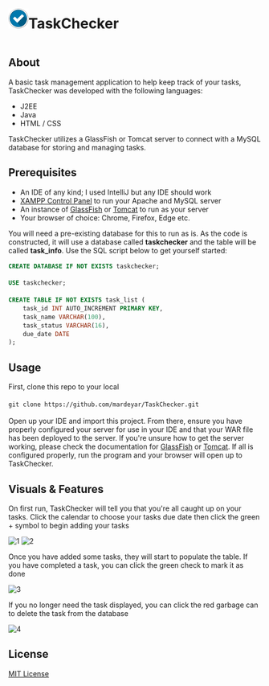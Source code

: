 <div style="display: flex; align-items: center;">
  <img align="left" width="40" height="40" src="https://github.com/mardeyar/TaskChecker/blob/master/src/main/webapp/img/favicon.png" alt="Resume application project app icon">
  <h1>TaskChecker</h1>
</div>

## About
A basic task management application to help keep track of your tasks, TaskChecker was developed with the following languages:
* J2EE
* Java
* HTML / CSS

TaskChecker utilizes a GlassFish or Tomcat server to connect with a MySQL database for storing and managing tasks.

## Prerequisites
* An IDE of any kind; I used IntelliJ but any IDE should work
* [XAMPP Control Panel](https://www.apachefriends.org/download.html) to run your Apache and MySQL server
* An instance of [GlassFish](https://glassfish.org/download.html) or [Tomcat](https://tomcat.apache.org/download-90.cgi) to run as your server
* Your browser of choice: Chrome, Firefox, Edge etc.

You will need a pre-existing database for this to run as is. As the code is constructed, it will use a database called **taskchecker** and the table will be called **task_info**. Use the SQL script below to get yourself started:
```sql
CREATE DATABASE IF NOT EXISTS taskchecker;

USE taskchecker;

CREATE TABLE IF NOT EXISTS task_list (
    task_id INT AUTO_INCREMENT PRIMARY KEY,
    task_name VARCHAR(100),
    task_status VARCHAR(16),
    due_date DATE
);
```

## Usage
First, clone this repo to your local<br><br>
```git clone https://github.com/mardeyar/TaskChecker.git```<br><br>
Open up your IDE and import this project. From there, ensure you have properly configured your server for use in your IDE and that your WAR file has been deployed to the server. If you're unsure how to get the server working, please check the documentation for [GlassFish](https://glassfish.org/docs/) or [Tomcat](https://tomcat.apache.org/tomcat-8.5-doc/). If all is configured properly, run the program and your browser will open up to TaskChecker.

## Visuals & Features
On first run, TaskChecker will tell you that you're all caught up on your tasks. Click the calendar to choose your tasks due date then click the green + symbol to begin adding your tasks

![1](https://github.com/mardeyar/TaskChecker/assets/117761940/85a3017f-e432-4bec-930b-b257074e7c96)
![2](https://github.com/mardeyar/TaskChecker/assets/117761940/93603c21-c2b1-4f10-9f4b-13fc4eefd0ff)

Once you have added some tasks, they will start to populate the table. If you have completed a task, you can click the green check to mark it as done

![3](https://github.com/mardeyar/TaskChecker/assets/117761940/2445e7f3-d30a-45bf-9e8f-58c5d8936ed7)

If you no longer need the task displayed, you can click the red garbage can to delete the task from the database

![4](https://github.com/mardeyar/TaskChecker/assets/117761940/e46bbf4e-c1e9-4378-97b4-f55c7af06207)

## License
[MIT License](https://github.com/mardeyar/TaskChecker/blob/master/LICENSE)
